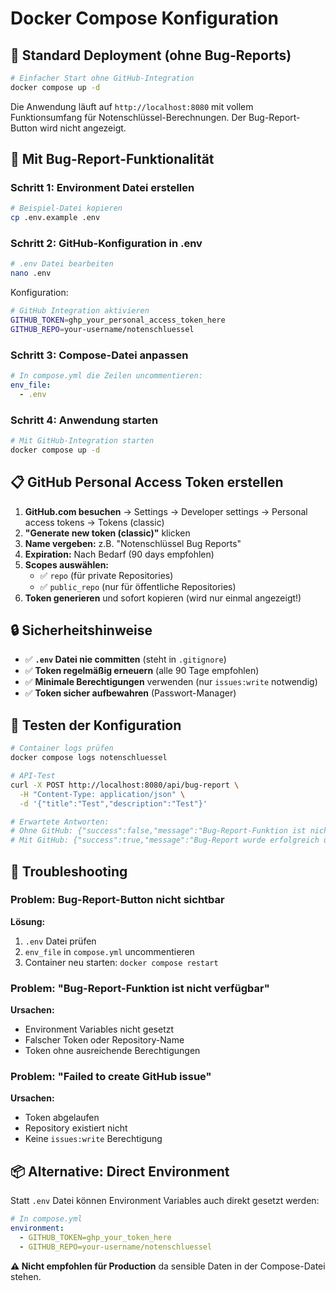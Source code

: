 # Docker Compose Konfiguration

## 🚀 Standard Deployment (ohne Bug-Reports)

```bash
# Einfacher Start ohne GitHub-Integration
docker compose up -d
```

Die Anwendung läuft auf `http://localhost:8080` mit vollem Funktionsumfang für Notenschlüssel-Berechnungen. Der Bug-Report-Button wird nicht angezeigt.

## 🐛 Mit Bug-Report-Funktionalität

### Schritt 1: Environment Datei erstellen
```bash
# Beispiel-Datei kopieren
cp .env.example .env
```

### Schritt 2: GitHub-Konfiguration in .env
```bash
# .env Datei bearbeiten
nano .env
```

Konfiguration:
```bash
# GitHub Integration aktivieren
GITHUB_TOKEN=ghp_your_personal_access_token_here
GITHUB_REPO=your-username/notenschluessel
```

### Schritt 3: Compose-Datei anpassen
```yaml
# In compose.yml die Zeilen uncommentieren:
env_file:
  - .env
```

### Schritt 4: Anwendung starten
```bash
# Mit GitHub-Integration starten
docker compose up -d
```

## 📋 GitHub Personal Access Token erstellen

1. **GitHub.com besuchen** → Settings → Developer settings → Personal access tokens → Tokens (classic)
2. **"Generate new token (classic)"** klicken
3. **Name vergeben:** z.B. "Notenschlüssel Bug Reports"
4. **Expiration:** Nach Bedarf (90 days empfohlen)
5. **Scopes auswählen:**
   - ✅ `repo` (für private Repositories)
   - ✅ `public_repo` (nur für öffentliche Repositories)
6. **Token generieren** und sofort kopieren (wird nur einmal angezeigt!)

## 🔒 Sicherheitshinweise

- ✅ **`.env` Datei nie committen** (steht in `.gitignore`)
- ✅ **Token regelmäßig erneuern** (alle 90 Tage empfohlen)
- ✅ **Minimale Berechtigungen** verwenden (nur `issues:write` notwendig)
- ✅ **Token sicher aufbewahren** (Passwort-Manager)

## 🧪 Testen der Konfiguration

```bash
# Container logs prüfen
docker compose logs notenschluessel

# API-Test
curl -X POST http://localhost:8080/api/bug-report \
  -H "Content-Type: application/json" \
  -d '{"title":"Test","description":"Test"}'

# Erwartete Antworten:
# Ohne GitHub: {"success":false,"message":"Bug-Report-Funktion ist nicht verfügbar"}
# Mit GitHub: {"success":true,"message":"Bug-Report wurde erfolgreich übermittelt. Vielen Dank!"}
```

## 🔧 Troubleshooting

### Problem: Bug-Report-Button nicht sichtbar
**Lösung:**
1. `.env` Datei prüfen
2. `env_file` in `compose.yml` uncommentieren
3. Container neu starten: `docker compose restart`

### Problem: "Bug-Report-Funktion ist nicht verfügbar"
**Ursachen:**
- Environment Variables nicht gesetzt
- Falscher Token oder Repository-Name
- Token ohne ausreichende Berechtigungen

### Problem: "Failed to create GitHub issue"
**Ursachen:**
- Token abgelaufen
- Repository existiert nicht
- Keine `issues:write` Berechtigung

## 📦 Alternative: Direct Environment

Statt `.env` Datei können Environment Variables auch direkt gesetzt werden:

```yaml
# In compose.yml
environment:
  - GITHUB_TOKEN=ghp_your_token_here
  - GITHUB_REPO=your-username/notenschluessel
```

**⚠️ Nicht empfohlen für Production** da sensible Daten in der Compose-Datei stehen.
